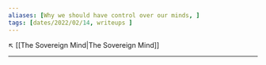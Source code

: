 ```yaml
---
aliases: [Why we should have control over our minds, ]
tags: [dates/2022/02/14, writeups ]
---
```

↖️ [[The Sovereign Mind|The Sovereign Mind]]

---
 

